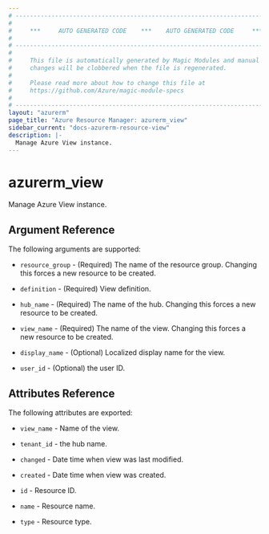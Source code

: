 ```yaml
---
# ----------------------------------------------------------------------------
#
#     ***     AUTO GENERATED CODE    ***    AUTO GENERATED CODE     ***
#
# ----------------------------------------------------------------------------
#
#     This file is automatically generated by Magic Modules and manual
#     changes will be clobbered when the file is regenerated.
#
#     Please read more about how to change this file at
#     https://github.com/Azure/magic-module-specs
#
# ----------------------------------------------------------------------------
layout: "azurerm"
page_title: "Azure Resource Manager: azurerm_view"
sidebar_current: "docs-azurerm-resource-view"
description: |-
  Manage Azure View instance.
---
```


# azurerm_view

Manage Azure View instance.


## Argument Reference

The following arguments are supported:

* `resource_group` - (Required) The name of the resource group. Changing this forces a new resource to be created.

* `definition` - (Required) View definition.

* `hub_name` - (Required) The name of the hub. Changing this forces a new resource to be created.

* `view_name` - (Required) The name of the view. Changing this forces a new resource to be created.

* `display_name` - (Optional) Localized display name for the view.

* `user_id` - (Optional) the user ID.

## Attributes Reference

The following attributes are exported:

* `view_name` - Name of the view.

* `tenant_id` - the hub name.

* `changed` - Date time when view was last modified.

* `created` - Date time when view was created.

* `id` - Resource ID.

* `name` - Resource name.

* `type` - Resource type.

